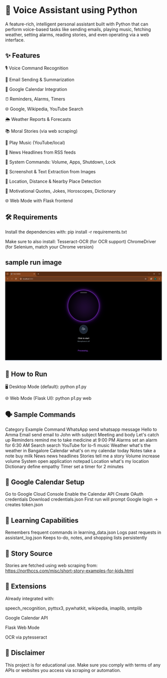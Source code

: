
# 🧠 Voice Assistant using Python
A feature-rich, intelligent personal assistant built with Python that can perform voice-based tasks like sending emails, playing music, fetching weather, setting alarms, reading stories, and even operating via a web interface.

## ✨ Features
🎙️ Voice Command Recognition

📧 Email Sending & Summarization

📆 Google Calendar Integration

⏰ Reminders, Alarms, Timers

🌐 Google, Wikipedia, YouTube Search

🌦️ Weather Reports & Forecasts

📚 Moral Stories (via web scraping)

🎵 Play Music (YouTube/local)

📰 News Headlines from RSS feeds

📌 System Commands: Volume, Apps, Shutdown, Lock

📸 Screenshot & Text Extraction from Images

📍 Location, Distance & Nearby Place Detection

📜 Motivational Quotes, Jokes, Horoscopes, Dictionary

🌐 Web Mode with Flask frontend

## 🛠 Requirements
Install the dependencies with:
pip install -r requirements.txt

Make sure to also install:
Tesseract-OCR (for OCR support)
ChromeDriver (for Selenium, match your Chrome version)

## sample run image 
![image](image.png)


## 🚀 How to Run
🖥️ Desktop Mode (default):
python p1.py

🌐 Web Mode (Flask UI):
python p1.py web

## 🗣️ Sample Commands
Category	Example Command
WhatsApp	send whatsapp message Hello to Amma
Email	    send email to John with subject Meeting and body Let's catch up
Reminders	remind me to take medicine at 9:00 PM
Alarms	  set an alarm for 6:30 AM
Search	  search YouTube for lo-fi music
Weather  	what's the weather in Bangalore
Calendar	what's on my calendar today
Notes	    take a note buy milk
News	    news headlines
Stories	  tell me a story
Volume	  increase volume
System	  open application notepad
Location	what's my location
Dictionary define empathy
Timer	    set a timer for 2 minutes

## 🔐 Google Calendar Setup
Go to Google Cloud Console
Enable the Calendar API
Create OAuth credentials
Download credentials.json
First run will prompt Google login → creates token.json

## 🧠 Learning Capabilities
Remembers frequent commands in learning_data.json
Logs past requests in assistant_log.json
Keeps to-do, notes, and shopping lists persistently

## 📖 Story Source
Stories are fetched using web scraping from:
https://northccs.com/misc/short-story-examples-for-kids.html

## 🧩 Extensions
Already integrated with:

speech_recognition, pyttsx3, pywhatkit, wikipedia, imaplib, smtplib

Google Calendar API

Flask Web Mode

OCR via pytesseract

## 🛑 Disclaimer
This project is for educational use. Make sure you comply with terms of any APIs or websites you access via scraping or automation.



